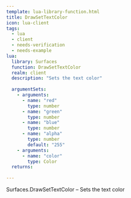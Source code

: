```yaml
---
template: lua-library-function.html
title: DrawSetTextColor
icon: lua-client
tags:
  - lua
  - client
  - needs-verification
  - needs-example
lua:
  library: Surfaces
  function: DrawSetTextColor
  realm: client
  description: "Sets the text color"
  
  argumentSets:
    - arguments:
      - name: "red"
        type: number
      - name: "green"
        type: number
      - name: "blue"
        type: number
      - name: "alpha"
        type: number
        default: "255"
    - arguments:
      - name: "color"
        type: Color
  returns:
    
---
```


<div class="lua__search__keywords">
Surfaces.DrawSetTextColor &#x2013; Sets the text color
</div>
